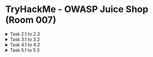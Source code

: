 #  TryHackMe - OWASP Juice Shop (Room 007)

<details><summary>Task 2.1 to 2.3</summary>
<p>

## Task 2.1

### Q: What is the administrator's email address?

A: admin@juice-sh.op

Walkthrough: Look through the reviews and the emails attached to the reviews. A good guess for the one ending in `in@juice-sh.op` is the admin account

![](/OWASP%20Juice%20Shop/images/admin_email.png)

Can also check product reviews which reveal the full email address of the reviewer. On the `Apple Juice` product, we can see the admin email address

![](/OWASP%20Juice%20Shop/images/admin_email2.png)

## Task 2.2

### Q: What parameter is used for searching?

A: q

Walkthrough: Search for a product using the search function and the URL will reveal the parameter used

![](/OWASP%20Juice%20Shop/images/q.png)

## Task 2.3

### Q: What show does Jim reference in his review?

A: Star Trek

Walkthrough: Checking through more reviews of the products, we can see a review by `jim@juice-sh.op` referencing the Starfleet symbol. Googling this symbol reveals it is from the Star Trek universe

![](/OWASP%20Juice%20Shop/images/jim_startrek.png)

</p>
</details>

<details><summary>Task 3.1 to 3.2</summary>
<p>

## Task 3.1

### Q: Log into the administrator account and get the flag

A: 32a5e0f21372bcc1000a6088b93b458e41f0e02a 

Walkthrough: After navigating to the login page, enter some data into the email and password fields. Before clicking submit, make sure Intercept is turned on in Burp Suite

![](/OWASP%20Juice%20Shop/images/intercept.png)

We will now change the email to `' or 1=1--` and forward it to the server

![](/OWASP%20Juice%20Shop/images/or11.png)

Why does this work?

1. The character `'` will close the brackets in the SQL query
2. `'OR'` in a SQL statement will return true if either side of it is true. As 1=1 is always true, the whole statement is true. Thus, it tells the server that the email is valid and logs us into the user id 0, which happens to be the administrator account
3. The `--` character is used in SQL to comment out data. Any restrictions on the login will no longer work as they are interpreted as a comment

We should now be logged in as administrator

![](/OWASP%20Juice%20Shop/images/admin_login.png)

## Task 3.2

### Q: Log into the Bender account

Similiar to what we did before, capture the login request again, but this time put `bender@juice-sh.op` as the email

![](/OWASP%20Juice%20Shop/images/bender.png)

Why don't we put the 1=1? As the email address is valid which will return true, we do not need to force it to be true

We should now be logged in as Bender

![](/OWASP%20Juice%20Shop/images/bender_login.png)

A: fb364762a3c102b2db932069c0e6b78e738d4066

</p>
</details>

<details><summary>Task 4.1 to 4.2</summary>
<p>

## Task 4.1

### Q: Bruteforce the Administrator's password

A: c2110d06dc6f81c67cd8099ff0ba601241f1ac0e

Walkthrough: Capture a login request and then go to the `Positions` tab and select the `Clear` button in Intruder. In the password field, place two $$ inside the quotes

![](/OWASP%20Juice%20Shop/images/brute_intruder.png)

For the payload, we will be using the best1050.txt from SecLists - can be installed via the `apt-get install seclists` command

Can load the list from `/usr/share/seclists/Passwords/Common-Credentials/best1050.txt`

![](/OWASP%20Juice%20Shop/images/seclists.png)

Once the file is loaded into Burp, start the attack. Then, filter for the request by status. A failed request will receive a `401 Unauthorized` where as a sucessful request will return a `200 OK`

![](/OWASP%20Juice%20Shop/images/success_brute.png)

Once complete, login and get the flag

![](/OWASP%20Juice%20Shop/images/admin_creds.png)

## Task 4.2

### Q: Reset Jim's password

A: 094fbc9b48e525150ba97d05b942bbf114987257

Walkthrough: The reset password mechanism can also be exploited. When inputted into the email field in the Forgot Password page, Jim's security question is set to "Your elder siblings middle name"

![](/OWASP%20Juice%20Shop/images/eld_sibling.png)

In task 2, we found that Jim might have something to do with Star Trek. Googling "Jim Star Trek" gives us a wiki page for James T. Kirk from Star Trek

Looking through the wiki page, we see that he has a brother called George and his middle name is Samuel

![](/OWASP%20Juice%20Shop/images/george.png)

Inputting this information allows us to successfully change his password

![](/OWASP%20Juice%20Shop/images/jim_flag.png)

</p>
</details>

<details><summary>Task 5.1 to 5.3</summary>
<p>

## Task 5.1

### Q: Access the Confidential Document

A: edf9281222395a1c5fee9b89e32175f1ccf50c5b

Walkthrough: Navigate to the `About Us` page and hover over the "Check out our terms of use". You will see that it links to `/ftp/legal.md`. Navigating to that /ftp/ directory reveals that it is exposed to the public

![](/OWASP%20Juice%20Shop/images/ftp_directory.png)

Download all the interesting looking files and save it. After downloading, navigate to the home page to receive the flag

![](/OWASP%20Juice%20Shop/images/data_success.png)

## Task 5.2

### Q: Log into MC SafeSearch's account

A: 66bdcffad9e698fd534003fbb3cc7e2b7b55d7f0

Walkthrough: Searching MC SafeSearch brings up [this YouTube video]. In this video, he reveals that his password is `Mr Noodles` but he replaced some vowels with zeroes. This must mean his password is `Mr N00dles` instead

We can now login using the email address of `mc.safesearch@juice-sh.op` and password of `Mr N00dles`

![](/OWASP%20Juice%20Shop/images/mrnoodles.png)

## Task 5.3

### Q: Download the Backup File

A:

Walkthrough: Go back to the /ftp directory and try to download `package.json.bak`. It seems we are met with a 403 which says that only .md and .pdf files can be downloaded

![](/OWASP%20Juice%20Shop/images/error.png)

To get around this, use a character bypass called "Poison Null Byte". A Poison Null Byte looks like `%00`. Note that we can download it using the URL, so we can encode this into a URL encoded format

The Poison Null Byte will now look like this - `%2500`. Adding this and then a .md will bypass the 403 error

![](/OWASP%20Juice%20Shop/images/poison.png)

How does this work?

A Poison Null Byte is actually a NULL terminator. By placing a NULL character in the string at a certain byte, the string will tell the server to terminate at that point, nulling the rest of the string

![](/OWASP%20Juice%20Shop/images/backup_success.png)

</p>
</details>
